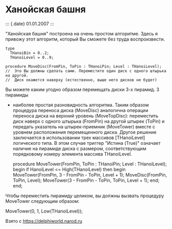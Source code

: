 Ханойская башня
===============

::: {.date}
01.01.2007
:::

\"Ханойская башня\" построена на очень простом алгоритме. Здесь я
привожу этот алгоритм, который Вы сможете без труда воспроизвести.

    type
      THanoiBin = 0..2;
      THanoiLevel = 0..9;
     
    procedure MoveDisc(FromPin, ToPin : THanoiPin; Level : THanoiLevel);
    //  Это Вы должны сделать сами. Переместите один диск с одного штырька на другой.
    //  Диск окажется наверху (естественно, выше него дисков не будет) 

Вы можете каким угодно образом перемещать диски 3-х пирамид. 3 пирамиды
- наиболее простая разновидность алгоритма. Таким образом процедура
переноса диска (MoveDisc) аналогична операции переноса диска на верхний
уровень (MoveTopDisc): переместить диск наверх с одного штырька
(FromPin) на другой штырек (ToPin) и передать указатель на
штырек-приемник (MoveTower) вместе с уровнем расположения перемещенного
диска. Другое решение заключается в использовании трех массивов
\[THanoiLevel\] логического типа. В этом случае триггер \"Истина
(True)\" означает наличие на пирамиде диска с размером, соответствующим
порядковому номеру элемента массива THanoiLevel.

    procedure MoveTower(FromPin, ToPin : THanoiPin; Level : THanoiLevel);
    begin
      if HanoiLevel <= High(THanoiLevel) then
      begin
        MoveTower(FromPin, 3 - FromPin - ToPin, Level + 1);
        MoveDisc(FromPin, ToPin, Level);
        MoveTower(3 - FromPin - ToPin, ToPin, Level + 1);
      end;
    end;

Чтобы переместить пирамиду целиком, вы должны вызвать процедуру
MoveTower следующим образом:

MoveTower(0, 1, Low(THanoiLevel));

Взято с <https://delphiworld.narod.ru>
